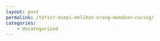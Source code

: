 ```yaml
---
layout: post
permalink: /tafsir-mimpi-melihat-orang-memakan-cacing/
categories:
    - Uncategorized
---
```


